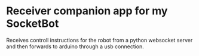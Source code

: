 # Receiver companion app for my SocketBot

Receives controll instructions for the robot from a python websocket server and then forwards to arduino through a usb connection.
